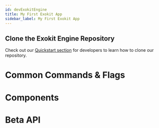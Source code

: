 ```yaml
---
id: devExokitEngine
title: My First Exokit App
sidebar_label: My First Exokit App
---
```


## Clone the Exokit Engine Repository
Check out our [Quickstart section](devsetup.md) for developers to learn how to clone our repository.

# Common Commands & Flags
# Components
# Beta API
